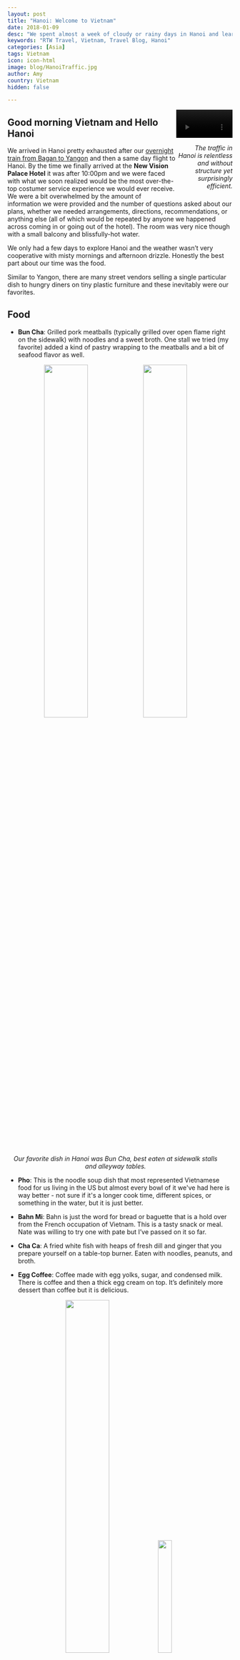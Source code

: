 ```yaml
---
layout: post
title: "Hanoi: Welcome to Vietnam"
date: 2018-01-09
desc: "We spent almost a week of cloudy or rainy days in Hanoi and learned that we love more types of Vietnamese food than we could name when before arrival."
keywords: "RTW Travel, Vietnam, Travel Blog, Hanoi"
categories: [Asia]
tags: Vietnam
icon: icon-html
image: blog/HanoiTraffic.jpg
author: Amy
country: Vietnam
hidden: false

---
```


<div style="float: right; text-align: right; width: 25%;"><video controls autoplay loop style="width: 100%;">
  <source src="/static/assets/img/blog/HanoiTrafficTimelapseSmaller.mp4" type="video/mp4">
  <a href="/static/assets/img/blog/HanoiTraffic.jpg" target="_blank"><img src="/static/assets/img/blog/HanoiTraffic.jpg" width="45%"></a>
</video>
<p><i>The traffic in Hanoi is relentless and without structure yet surprisingly efficient.</i></p>
</div>

## <i class="fa fa-check-square" aria-hidden="true" style="color:#2495C4;"></i> Good morning Vietnam and Hello Hanoi

We arrived in Hanoi pretty exhausted after our [overnight train from Bagan to Yangon](http://site.awellchartedpath.com/blog/2018/01/Bagan-train/) and then a same day flight to Hanoi. By the time we finally arrived at the **New Vision Palace Hotel** it was after 10:00pm and we were faced with what we soon realized would be the most over-the-top costumer service experience we would ever receive. We were a bit overwhelmed by the amount of information we were provided and the number of questions asked about our plans, whether we needed arrangements, directions, recommendations, or anything else (all of which would be repeated by anyone we happened across coming in or going out of the hotel). The room was very nice though with a small balcony and blissfully-hot water. 

We only had a few days to explore Hanoi and the weather wasn’t very cooperative with misty mornings and afternoon drizzle. Honestly the best part about our time was the food. 

Similar to Yangon, there are many street vendors selling a single particular dish to hungry diners on tiny plastic furniture and these inevitably were our favorites.

## <i class="fa fa-check-square" aria-hidden="true" style="color:#2495C4;"></i> Food

- **Bun Cha**: Grilled pork meatballs (typically grilled over open flame right on the sidewalk) with noodles and a sweet broth. One stall we tried (my favorite) added a kind of pastry wrapping to the meatballs and a bit of seafood flavor as well. 

<div style="width: 100%; overflow: auto;"></div>

<div style="text-align: center; max-width: calc(100% - 20px);"><a href="/static/assets/img/blog/HanoiNemVuong.jpg" target="_blank"><img src="/static/assets/img/blog/HanoiNemVuong.jpg" width="45%"></a> <a href="/static/assets/img/blog/HanoiBunCha.jpg" target="_blank"><img src="/static/assets/img/blog/HanoiBunCha.jpg" width="45%"></a><p><i>Our favorite dish in Hanoi was Bun Cha, best eaten at sidewalk stalls and alleyway tables.</i></p></div><p></p>

- **Pho**: This is the noodle soup dish that most represented Vietnamese food for us living in the US but almost every bowl of it we've had here is way better - not sure if it's a longer cook time, different spices, or something in the water, but it is just better. 

- **Bahn Mi**: Bahn is just the word for bread or baguette that is a hold over from the French occupation of Vietnam. This is a tasty snack or meal. Nate was willing to try one with pate but I’ve passed on it so far. 

- **Cha Ca**: A fried white fish with heaps of fresh dill and ginger that you prepare yourself on a table-top burner. Eaten with noodles, peanuts, and broth. 

- **Egg Coffee**: Coffee made with egg yolks, sugar, and condensed milk. There is coffee and then a thick egg cream on top. It’s definitely more dessert than coffee but it is delicious.

<div style="text-align: center; max-width: calc(100% - 20px);"><a href="/static/assets/img/blog/HanoiChaCa.jpg" target="_blank"><img src="/static/assets/img/blog/HanoiChaCa.jpg" width="45%"></a> <a href="/static/assets/img/blog/HanoiEggCoffee.jpg" target="_blank"><img src="/static/assets/img/blog/HanoiEggCoffee.jpg" width="25.4%"></a><p><i>Left: Cha Ca frying on our table. Right: Vietnamese Egg Coffee.</i></p></div><p></p>

## <i class="fa fa-check-square" aria-hidden="true" style="color:#2495C4;"></i> Attractions

We made the trip to the **Ho Chi Minh Mausoleum** only to find that it seemed to be closed but we couldn’t figure out why. It’s an imposing building with dressed guards at the door and patrolling the area. Because it was closed, we didn’t see the embalmed Ho Chi Minh. 

<div style="text-align: center; max-width: calc(100% - 20px);"><a href="/static/assets/img/blog/HanoiLakeTemple.jpg" target="_blank"><img src="/static/assets/img/blog/HanoiLakeTemple.jpg" width="45%"></a> <a href="/static/assets/img/blog/HanoiHCMCmaus.jpg" target="_blank"><img src="/static/assets/img/blog/HanoiHCMCmaus.jpg" width="45%"></a></div><p></p>

We walked across the **Long Bien Bridge**, which was bombed several times during the Vietnam War but was rebuilt again and again. The bridge today is functional but not the nicest walk. The "sidewalk" is really just concrete slabs across metal beams and some are cracked, some are loose, and there are gaps between all of them to see down to the ground/river below. Walking out for Nate to take a few pictures was probably the most uncomfortable I’ve been in a while, with my fear of heights kicking into high gear. It’s not actually that high up but there seemed to be a much more real danger of falling through with one wrong step. We obviously didn’t plummet to our deaths though and my heartbeat and adrenaline levels eventually receded. 

<div style="text-align: center; max-width: calc(100% - 20px);"><a href="/static/assets/img/blog/HanoiLongBienReflections.jpg" target="_blank"><img src="/static/assets/img/blog/HanoiLongBienReflections.jpg" width="45%"></a> <a href="/static/assets/img/blog/HanoiLongBienGap.jpg" target="_blank"><img src="/static/assets/img/blog/HanoiLongBienGap.jpg" width="25.4%"></a></div><p></p>

One of the major attractions in Hanoi is the **Hanoi Hilton** (Hoa Lo Prison). It was originally built by the French to hold Vietnamese anti-colonial political prisoners. This history is the main focus of the museum with glowing propaganda about the "revered heroes and martyrs" who never gave up the fight, continued to spread the teachings of revolution and never turned against one another despite deplorable conditions imposed upon them by the "worldly-wise, cunning and experienced jailers, cruel overseers and stool-pigeons" (from the tourist information booklet you can purchase upon entrance). 

There are also exhibits about the period of the prison’s history when it was used to house American POWs shot down over Hanoi and the surrounding area. These exhibits spoke about the hospitable treatment of the Americans with an entire exhibit dedicated to letters written by POWs while they were being kept in the prison. One letter was written by a pilot to his family talking about how he now realized how cruel he was, how wrong the war was, and how grateful he was for his gracious hosts. Reading this letter was probably the thing that made me most uncomfortable. It sounded so forced and led me to try to imagine the circumstances under which it was written, especially given that the conditions were _far_ less than hospitable and torture was not something only done by the French to the Vietnamese but also by the Vietnamese to the Americans. If you want to know more, here is [one story from a POW that spent 7 years in the Hanoi Hilton](https://www.politico.com/magazine/story/2015/07/i-was-vietnam-pow-donald-trump-120436).

The language of the museum is clearly biased, there is an agenda, but it was still an interesting stop that I would recommend. Just bring a very healthy dose of skepticism with you. 

<div style="text-align: center; max-width: calc(100% - 20px);"><a href="/static/assets/img/blog/HanoiHiltonGuillotine.jpg" target="_blank"><img src="/static/assets/img/blog/HanoiHiltonGuillotine.jpg" width="25.4%"></a> <a href="/static/assets/img/blog/HanoiHiltonCourtyard.jpg" target="_blank"><img src="/static/assets/img/blog/HanoiHiltonCourtyard.jpg" width="45%"></a><p><i>Left: A guillotine used to execute Vietnamese prisoners by the original builders of the prison–the French. Right: The museum courtyard, with placards about American POWs housed-in and later released-from the prison.</i></p></div><p></p>
  
Far from the sobering visit to the Hanoi Hilton, we also made a trip to the popular street of bars and restaurants called **Beer Corner**. Maybe I’m becoming less fun as I get older but the packed street full of pushy touts getting in your face to try to bring you to their bar or yelling the happy hour specials was an overload in the worst way. We instead opted to have a couple of drinks at cafes on the fringe of the area and people watch, which was a much more enjoyable way to spend the evening. 

<div style="text-align: center; max-width: calc(100% - 20px);"><a href="/static/assets/img/blog/HanoiClothesMarket.jpg" target="_blank"><img src="/static/assets/img/blog/HanoiClothesMarket.jpg" width="45%"></a></div><p></p>
 
**Dong Xuan Market** is a huge, multi-level market packed to nearly bursting with clothes, shoes, and trinkets of all varieties. It is geared more toward locals than tourists and there are smalled shops lining the surrounding streets. We wandered through the tiny paths between vendors to explore but because it is technically winter (though still in the 60s-70s everyday) the main attraction was endless winter coats of every variety. 
  
One of the more peaceful activities we enjoyed was walking along two of the lakes in Hanoi: **Ho Tay lake and Hoan Kiem Lake**. The first is larger and we only covered a small section but stopped for coffee at a coffee shop right on the water to watch the fish eating at the surface while I enjoyed a Vietnamese coffee complete with condensed milk and tasting like a delicious dessert. 

<div style="text-align: center; max-width: calc(100% - 20px);"><a href="/static/assets/img/blog/HanoiHoTayReflections.jpg" target="_blank"><img src="/static/assets/img/blog/HanoiHoTayReflections.jpg" width="32%"></a> <a href="/static/assets/img/blog/HanoiHoTayAlone.jpg" target="_blank"><img src="/static/assets/img/blog/HanoiHoTayAlone.jpg" width="32%"></a> <a href="/static/assets/img/blog/HanoiHoTayEdge.jpg" target="_blank"><img src="/static/assets/img/blog/HanoiHoTayEdge.jpg" width="32%"></a></div><p></p>

Hoan Kiem Lake is much smaller and we walked around the entire area. There is a pedestrian path all the way around that is slightly removed from the cars and motorbikes weaving in and out. There are also plenty of benches to sit and enjoy the view. There are vendors, usually women, who carry produce or trinkets in baskets hanging from either end of a long wooden pole who will either try to sell you something or get you to hold their wares for a photo. Generally they would move on quickly though.   

## <i class="fa fa-check-square" aria-hidden="true" style="color:#2495C4;"></i> How We Did On Our Budget

For our time in Vietnam, including our [visit to Cat Ba island](/blog/2018/01/CatBa/), we had  budgeted as much as $45 dollars a night for accommodations. We ended up spending 
$55 per night in Hanoi but only $24 per night for a pretty wonderful hillside bungalow overlooking the water on Cat Ba Island, which kept us under budget on average.  We had also budgeted $8 dollars per day per person for food and $15 dollars per day per person for entertainment. Out of that $46 per day, we ended up spending only $38 per day on average, including our [pricey daylong kayaking tour](/blog/2018/01/CatBa/) ($120 total) and our hydrofoil boat to Cat Ba tickets ($16 total). 
